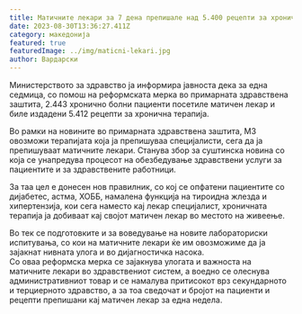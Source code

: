 ```yaml
---
title: Матичните лекари за 7 дена препишале над 5.400 рецепти за хронична терапија
date: 2023-08-30T13:36:27.411Z
category: македонија
featured: true
featuredImage: ../img/maticni-lekari.jpg
author: Вардарски
---
```

<!--StartFragment-->

Министерството за здравство ја информира јавноста дека за една седмица, со помош на реформската мерка во примарната здравствена заштита, 2.443 хронично болни пациенти посетиле матичен лекар и биле издадени 5.412 рецепти за хронична терапија.

Во рамки на новините во примарната здравствена заштита, МЗ овозможи терапијата која ја препишуваа специјалисти, сега да ја препишуваат матичните лекари. Станува збор за суштинска новина со која се унапредува процесот на обезбедување здравствени услуги за пациентите и за здравствените работници.

За таа цел е донесен нов правилник, со кој се опфатени пациентите со дијабетес, астма, ХОББ, намалена функција на тироидна жлезда и хипертензија, кои сега наместо кај лекар специјалист, хроничната терапија ја добиваат кај својот матичен лекар во местото на живеење.

Во тек се подготовките и за воведување на новите лабораториски испитувања, со кои на матичните лекари ќе им овозможиме да ја зајакнат нивната улога и во дијагностичка насока.\
Со оваа реформска мерка се зајакнува улогата и важноста на матичните лекари во здравствениот систем, а воедно се олеснува административниот товар и се намалува притисокот врз секундарното и терциерното здравство, а за тоа сведочат и бројот на пациенти и рецепти препишани кај матичен лекар за една недела.



<!--EndFragment-->